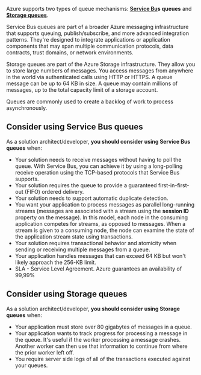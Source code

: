 Azure supports two types of queue mechanisms: [**Service Bu**](service-bus.md)**s queues** and [**Storage queues**](storage-queues.md).

Service Bus queues are part of a broader Azure messaging infrastructure that supports queuing, publish/subscribe, and more advanced integration patterns. They're designed to integrate applications or application components that may span multiple communication protocols, data contracts, trust domains, or network environments.

Storage queues are part of the Azure Storage infrastructure. They allow you to store large numbers of messages. You access messages from anywhere in the world via authenticated calls using HTTP or HTTPS. A queue message can be up to 64 KB in size. A queue may contain millions of messages, up to the total capacity limit of a storage account.

Queues are commonly used to create a backlog of work to process asynchronously.

## Consider using Service Bus queues <a href="#consider-using-service-bus-queues" id="consider-using-service-bus-queues"></a>

As a solution architect/developer, **you should consider using Service Bus queues** when:

-   Your solution needs to receive messages without having to poll the queue. With Service Bus, you can achieve it by using a long-polling receive operation using the TCP-based protocols that Service Bus supports.
-   Your solution requires the queue to provide a guaranteed first-in-first-out (FIFO) ordered delivery.
-   Your solution needs to support automatic duplicate detection.
-   You want your application to process messages as parallel long-running streams (messages are associated with a stream using the **session ID** property on the message). In this model, each node in the consuming application competes for streams, as opposed to messages. When a stream is given to a consuming node, the node can examine the state of the application stream state using transactions.
-   Your solution requires transactional behavior and atomicity when sending or receiving multiple messages from a queue.
-   Your application handles messages that can exceed 64 KB but won't likely approach the 256-KB limit.
-   SLA - Service Level Agreement. Azure guarantees an availability of 99,99%

## Consider using Storage queues <a href="#consider-using-storage-queues" id="consider-using-storage-queues"></a>

As a solution architect/developer, **you should consider using Storage queues** when:

-   Your application must store over 80 gigabytes of messages in a queue.
-   Your application wants to track progress for processing a message in the queue. It's useful if the worker processing a message crashes. Another worker can then use that information to continue from where the prior worker left off.
-   You require server side logs of all of the transactions executed against your queues.
